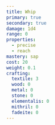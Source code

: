 ```yaml
---
title: Whip
primary: true
secondary: true
damage: 1d4
range: 0
properties:
  - precise
  - reach
mastery: sap
cost: 20
weight: 0.1
crafting:
  textile: 3
  wood: 0
  metal: 0
  stone: 0
  elementalis: 0
  mithril: 0
  fadeite: 0
---
```


